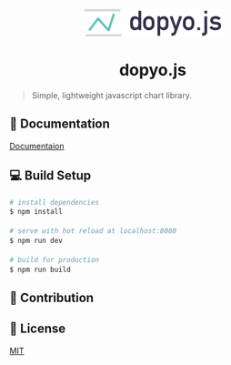 <p align="center"><img src="/docs/assets/img/dopyo_js.png" alt="dopyo.js logo"></p>
<h1 align="center">dopyo.js</h1>

> Simple, lightweight javascript chart library.

## :blue_book: Documentation
[Documentaion](https://hyeyoon.github.io/dopyo.js/index.html)

## :computer: Build Setup

``` bash
# install dependencies
$ npm install

# serve with hot reload at localhost:8080
$ npm run dev

# build for production
$ npm run build
```

## :pray: Contribution

## :pushpin: License
[MIT](https://opensource.org/licenses/MIT)
